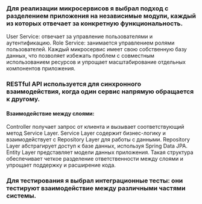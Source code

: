 ### Для реализации микросервисов я выбрал подход с разделением приложения на независимые модули, каждый из которых отвечает за конкретную функциональность.
User Service: отвечает за управление пользователями и аутентификацию.
Role Service: занимается управлением ролями пользователей.
Каждый микросервис имеет свою собственную базу данных, что позволяет избежать проблем с совместным использованием ресурсов и упрощает масштабирование отдельных компонентов приложения.

### RESTful API используется для синхронного взаимодействия, когда один сервис напрямую обращается к другому.
#### Взаимодействие между слоями:
Controller получает запрос от клиента и вызывает соответствующий метод Service Layer.
Service Layer содержит бизнес-логику и взаимодействует с Repository Layer для работы с данными.
Repository Layer абстрагирует доступ к базе данных, используя Spring Data JPA.
Entity Layer представляет модели данных приложения.
Такая структура обеспечивает четкое разделение ответственности между слоями и упрощает поддержку и расширение кода.

### Для тестирования я выбрал интеграционные тесты: они тестируют взаимодействие между различными частями системы.
